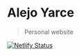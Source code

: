 # Alejo Yarce
> Personal website

[![Netlify Status](https://api.netlify.com/api/v1/badges/b4730359-8634-4161-b9d7-ec7c08d2d9dd/deploy-status)](https://app.netlify.com/sites/alejo-yarce/deploys)
